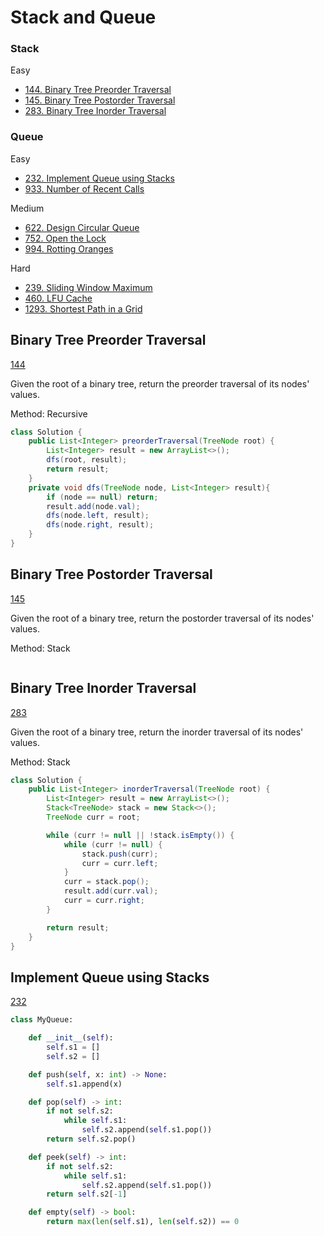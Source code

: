 # Stack and Queue

### Stack
Easy
- [144. Binary Tree Preorder Traversal](#Binary-Tree-Preorder-Traversal)
- [145. Binary Tree Postorder Traversal](#Binary-Tree-Postorder-Traversal)
- [283. Binary Tree Inorder Traversal](#Binary-Tree-Inorder-Traversal)


### Queue
Easy
- [232. Implement Queue using Stacks](#Implement-Queue-using-Stacks)
- [933. Number of Recent Calls](#Number-of-Recent-Calls)
  
Medium
- [622. Design Circular Queue](#Design-Circular-Queue)
- [752. Open the Lock](#Open-the-Lock)
- [994. Rotting Oranges](#Rotting-Oranges)
  
Hard   
- [239. Sliding Window Maximum](#Sliding-Window-Maximum)
- [460. LFU Cache](#LFU-Cache)
- [1293. Shortest Path in a Grid](#Shortest-Path-in-a-Grid)

## Binary Tree Preorder Traversal
[144](https://leetcode.com/problems/binary-tree-preorder-traversal/)

Given the root of a binary tree, return the preorder traversal of its nodes' values.

Method: Recursive<br>

```java
class Solution {
    public List<Integer> preorderTraversal(TreeNode root) {
        List<Integer> result = new ArrayList<>();
        dfs(root, result);
        return result;
    }
    private void dfs(TreeNode node, List<Integer> result){
        if (node == null) return;
        result.add(node.val);
        dfs(node.left, result);
        dfs(node.right, result);
    }
}
```

## Binary Tree Postorder Traversal
[145](https://leetcode.com/problems/binary-tree-postorder-traversal/)

Given the root of a binary tree, return the postorder traversal of its nodes' values.

Method: Stack<br>

```java

```

## Binary Tree Inorder Traversal
[283](https://leetcode.com/problems/binary-tree-inorder-traversal/)

Given the root of a binary tree, return the inorder traversal of its nodes' values.

Method: Stack<br>

```java
class Solution {
    public List<Integer> inorderTraversal(TreeNode root) {
        List<Integer> result = new ArrayList<>();
        Stack<TreeNode> stack = new Stack<>();
        TreeNode curr = root;

        while (curr != null || !stack.isEmpty()) {
            while (curr != null) {
                stack.push(curr);
                curr = curr.left;
            }
            curr = stack.pop();
            result.add(curr.val);
            curr = curr.right;
        }

        return result;
    }
}
```
## Implement Queue using Stacks
[232](https://leetcode.com/problems/Implement-Queue-using-Stacks/)

```python
class MyQueue:

    def __init__(self):
        self.s1 = []
        self.s2 = []

    def push(self, x: int) -> None:
        self.s1.append(x)

    def pop(self) -> int:
        if not self.s2:
            while self.s1:
                self.s2.append(self.s1.pop())
        return self.s2.pop()

    def peek(self) -> int:
        if not self.s2:
            while self.s1:
                self.s2.append(self.s1.pop())
        return self.s2[-1]

    def empty(self) -> bool:
        return max(len(self.s1), len(self.s2)) == 0
```

## 
[](https://leetcode.com/problems//)

```python

```
